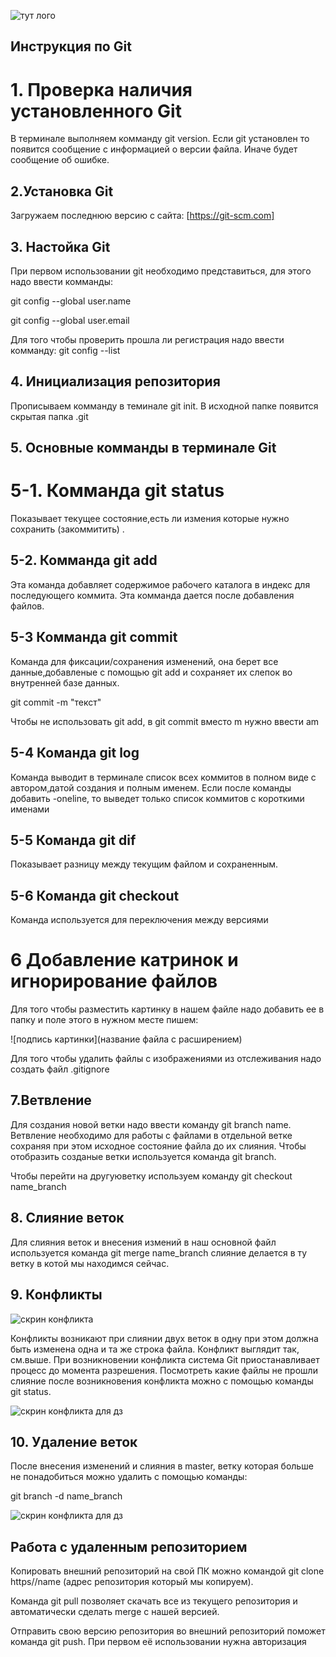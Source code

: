 ![тут лого](<git logo.jpg>)
## Инструкция по Git

# 1. Проверка наличия установленного Git

В терминале выполняем комманду git version.
Если git установлен то появится сообщение с информацией о версии файла. Иначе будет сообщение об ошибке.
## 2.Установка Git
Загружаем последнюю версию с сайта: [https://git-scm.com]

## 3. Настойка Git

При первом использовании git необходимо представиться, для этого надо ввести комманды:

git config --global user.name

git config --global user.email

Для того чтобы проверить прошла ли регистрация надо ввести комманду: git config --list

## 4. Инициализация репозитория

Прописываем комманду в теминале git init.
В исходной папке появится скрытая папка .git

## 5. Основные комманды в терминале Git

# 5-1. Комманда git status 

Показывает текущее состояние,есть ли измения которые нужно сохранить (закоммитить) .

## 5-2. Комманда git add

Эта команда добавляет содержимое рабочего каталога в индекс для последующего коммита. Эта комманда дается после добавления файлов.

## 5-3 Комманда git commit

 Команда для фиксации/сохранения изменений, она берет все данные,добавленые с помощью git add и сохраняет их слепок во внутренней базе данных.  

 git commit -m "текст"

 Чтобы не использовать git add, в git commit вместо m нужно ввести am 

 ## 5-4 Команда git log

Команда выводит в терминале список всех коммитов в полном виде с автором,датой создания и полным именем. Если после команды добавить -oneline, то выведет только список коммитов с короткими именами 

## 5-5 Команда git dif

Показывает разницу между текущим файлом и сохраненным.

## 5-6 Команда git checkout

Команда используется для переключения между версиями

# 6 Добавление катринок и игнорирование файлов
Для того чтобы разместить картинку в нашем файле надо добавить ее в папку и поле этого в нужном месте пишем:

 ![подпись картинки](название файла с расширением)

Для того чтобы удалить файлы с изображениями из отслеживания надо создать файл .gitignore

## 7.Ветвление

Для создания новой ветки надо ввести команду git branch name.
Ветвление необходимо для работы с файлами в отдельной ветке сохраняя при этом исходное состояние файла до их слияния. Чтобы отобразить созданые ветки используется команда git branch.

Чтобы перейти на другуюветку используем команду git checkout name_branch

## 8. Слияние веток

Для слияния веток и внесения измений в наш основной файл используется команда git merge name_branch слияние делается в ту ветку в котой мы находимся сейчас.

## 9. Конфликты

![скрин конфликта](<конфликт 1.jpg>)

Конфликты возникают при слиянии двух веток в одну при этом должна быть изменена одна и та же строка файла. Конфликт выглядит так, см.выше.
При возникновении конфликта система Git приостанавливает процесс до момента разрешения. Посмотреть какие файлы не прошли слияние после возникновения конфликта можно с помощью команды git status.

![скрин конфликта для дз](%D0%BA%D0%BE%D0%BD%D1%84%D0%BB2.jpg)
## 10. Удаление веток

После внесения изменений и слияния в master, ветку которая больше не понадобиться можно удалить с помощью команды: 

git branch -d name_branch

![скрин конфликта для дз](<конфликт 3.jpg>)
 
 ## Работа с удаленным репозиторием

 Копировать внешний репозиторий на свой ПК можно командой git clone https//name (адрес репозитория который мы копируем).

Команда git pull позволяет скачать все 
из текущего репозитория и автоматически
сделать merge с нашей версией.

Отправить свою версию репозитория во
внешний репозиторий поможет команда git
push. При первом её использовании нужна авторизация


 